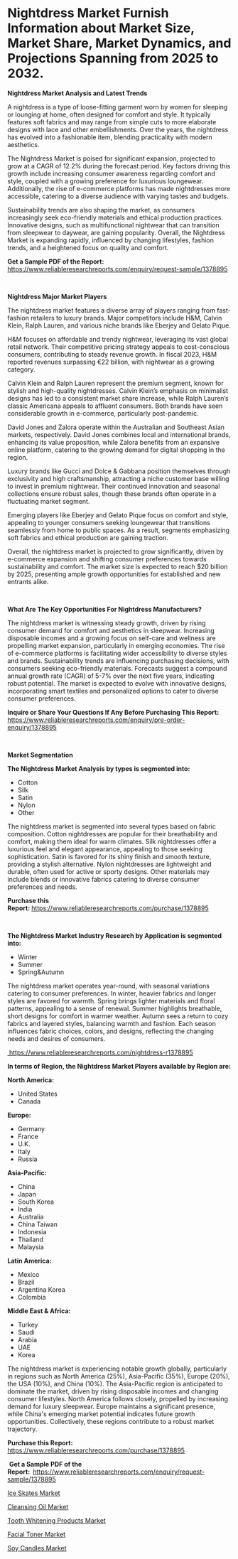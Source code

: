 <p><h1>Nightdress Market Furnish Information about Market Size, Market Share, Market Dynamics, and Projections Spanning from 2025 to 2032.</h1></p><p><strong>Nightdress Market Analysis and Latest Trends</strong></p>
<p><p>A nightdress is a type of loose-fitting garment worn by women for sleeping or lounging at home, often designed for comfort and style. It typically features soft fabrics and may range from simple cuts to more elaborate designs with lace and other embellishments. Over the years, the nightdress has evolved into a fashionable item, blending practicality with modern aesthetics.</p><p>The Nightdress Market is poised for significant expansion, projected to grow at a CAGR of 12.2% during the forecast period. Key factors driving this growth include increasing consumer awareness regarding comfort and style, coupled with a growing preference for luxurious loungewear. Additionally, the rise of e-commerce platforms has made nightdresses more accessible, catering to a diverse audience with varying tastes and budgets.</p><p>Sustainability trends are also shaping the market, as consumers increasingly seek eco-friendly materials and ethical production practices. Innovative designs, such as multifunctional nightwear that can transition from sleepwear to daywear, are gaining popularity. Overall, the Nightdress Market is expanding rapidly, influenced by changing lifestyles, fashion trends, and a heightened focus on quality and comfort.</p></p>
<p><strong>Get a Sample PDF of the Report:&nbsp;</strong> <a href="https://www.reliableresearchreports.com/enquiry/request-sample/1378895?utm_campaign=31&utm_medium=2&utm_source=Github&utm_content=ia&utm_term=05022025&utm_id=nightdress">https://www.reliableresearchreports.com/enquiry/request-sample/1378895</a></p>
<p>&nbsp;</p>
<p><strong>Nightdress Major Market Players</strong></p>
<p><p>The nightdress market features a diverse array of players ranging from fast-fashion retailers to luxury brands. Major competitors include H&M, Calvin Klein, Ralph Lauren, and various niche brands like Eberjey and Gelato Pique.</p><p>H&M focuses on affordable and trendy nightwear, leveraging its vast global retail network. Their competitive pricing strategy appeals to cost-conscious consumers, contributing to steady revenue growth. In fiscal 2023, H&M reported revenues surpassing €22 billion, with nightwear as a growing category.</p><p>Calvin Klein and Ralph Lauren represent the premium segment, known for stylish and high-quality nightdresses. Calvin Klein’s emphasis on minimalist designs has led to a consistent market share increase, while Ralph Lauren’s classic Americana appeals to affluent consumers. Both brands have seen considerable growth in e-commerce, particularly post-pandemic. </p><p>David Jones and Zalora operate within the Australian and Southeast Asian markets, respectively. David Jones combines local and international brands, enhancing its value proposition, while Zalora benefits from an expansive online platform, catering to the growing demand for digital shopping in the region.</p><p>Luxury brands like Gucci and Dolce & Gabbana position themselves through exclusivity and high craftsmanship, attracting a niche customer base willing to invest in premium nightwear. Their continued innovation and seasonal collections ensure robust sales, though these brands often operate in a fluctuating market segment.</p><p>Emerging players like Eberjey and Gelato Pique focus on comfort and style, appealing to younger consumers seeking loungewear that transitions seamlessly from home to public spaces. As a result, segments emphasizing soft fabrics and ethical production are gaining traction.</p><p>Overall, the nightdress market is projected to grow significantly, driven by e-commerce expansion and shifting consumer preferences towards sustainability and comfort. The market size is expected to reach $20 billion by 2025, presenting ample growth opportunities for established and new entrants alike.</p></p>
<p>&nbsp;</p>
<p><strong>What Are The Key Opportunities For Nightdress Manufacturers?</strong></p>
<p><p>The nightdress market is witnessing steady growth, driven by rising consumer demand for comfort and aesthetics in sleepwear. Increasing disposable incomes and a growing focus on self-care and wellness are propelling market expansion, particularly in emerging economies. The rise of e-commerce platforms is facilitating wider accessibility to diverse styles and brands. Sustainability trends are influencing purchasing decisions, with consumers seeking eco-friendly materials. Forecasts suggest a compound annual growth rate (CAGR) of 5-7% over the next five years, indicating robust potential. The market is expected to evolve with innovative designs, incorporating smart textiles and personalized options to cater to diverse consumer preferences.</p></p>
<p><strong>Inquire or Share Your Questions If Any Before Purchasing This Report:</strong> <a href="https://www.reliableresearchreports.com/enquiry/pre-order-enquiry/1378895?utm_campaign=31&utm_medium=2&utm_source=Github&utm_content=ia&utm_term=05022025&utm_id=nightdress">https://www.reliableresearchreports.com/enquiry/pre-order-enquiry/1378895</a></p>
<p>&nbsp;</p>
<p><strong>Market Segmentation</strong></p>
<p><strong>The Nightdress Market Analysis by types is segmented into:</strong></p>
<p><ul><li>Cotton</li><li>Silk</li><li>Satin</li><li>Nylon</li><li>Other</li></ul></p>
<p><p>The nightdress market is segmented into several types based on fabric composition. Cotton nightdresses are popular for their breathability and comfort, making them ideal for warm climates. Silk nightdresses offer a luxurious feel and elegant appearance, appealing to those seeking sophistication. Satin is favored for its shiny finish and smooth texture, providing a stylish alternative. Nylon nightdresses are lightweight and durable, often used for active or sporty designs. Other materials may include blends or innovative fabrics catering to diverse consumer preferences and needs.</p></p>
<p><strong>Purchase this Report:&nbsp;</strong><a href="https://www.reliableresearchreports.com/purchase/1378895?utm_campaign=31&utm_medium=2&utm_source=Github&utm_content=ia&utm_term=05022025&utm_id=nightdress">https://www.reliableresearchreports.com/purchase/1378895</a></p>
<p>&nbsp;</p>
<p><strong>The Nightdress Market Industry Research by Application is segmented into:</strong></p>
<p><ul><li>Winter</li><li>Summer</li><li>Spring&Autumn</li></ul></p>
<p><p>The nightdress market operates year-round, with seasonal variations catering to consumer preferences. In winter, heavier fabrics and longer styles are favored for warmth. Spring brings lighter materials and floral patterns, appealing to a sense of renewal. Summer highlights breathable, short designs for comfort in warmer weather. Autumn sees a return to cozy fabrics and layered styles, balancing warmth and fashion. Each season influences fabric choices, colors, and designs, reflecting the changing needs and desires of consumers.</p></p>
<p><a href="https://www.reliableresearchreports.com/nightdress-r1378895?utm_campaign=31&utm_medium=2&utm_source=Github&utm_content=ia&utm_term=05022025&utm_id=nightdress">&nbsp;https://www.reliableresearchreports.com/nightdress-r1378895</a></p>
<p><strong>In terms of Region, the Nightdress Market Players available by Region are:</strong></p>
<p>
    <p> <strong> North America: </strong>
        <ul>
            <li>United States</li>
            <li>Canada</li>
        </ul>
        </p> 
    <p> <strong> Europe: </strong>
        <ul>
            <li>Germany</li>
            <li>France</li>
            <li>U.K.</li>
            <li>Italy</li>
            <li>Russia</li>
        </ul>
        </p> 
    <p> <strong> Asia-Pacific: </strong>
        <ul>
            <li>China</li>
            <li>Japan</li>
            <li>South Korea</li>
            <li>India</li>
            <li>Australia</li>
            <li>China Taiwan</li>
            <li>Indonesia</li>
            <li>Thailand</li>
            <li>Malaysia</li>
        </ul>
        </p> 
    <p> <strong> Latin America: </strong>
        <ul>
            <li>Mexico</li>
            <li>Brazil</li>
            <li>Argentina Korea</li>
            <li>Colombia</li>
        </ul>
        </p> 
    <p> <strong> Middle East & Africa: </strong>
        <ul>
            <li>Turkey</li>
            <li>Saudi</li>
            <li>Arabia</li>
            <li>UAE</li>
            <li>Korea</li>
        </ul>
    </p>
    </p>
<p><p>The nightdress market is experiencing notable growth globally, particularly in regions such as North America (25%), Asia-Pacific (35%), Europe (20%), the USA (10%), and China (10%). The Asia-Pacific region is anticipated to dominate the market, driven by rising disposable incomes and changing consumer lifestyles. North America follows closely, propelled by increasing demand for luxury sleepwear. Europe maintains a significant presence, while China's emerging market potential indicates future growth opportunities. Collectively, these regions contribute to a robust market trajectory.</p></p>
<p><strong>Purchase this Report: </strong><a href="https://www.reliableresearchreports.com/purchase/1378895?utm_campaign=31&utm_medium=2&utm_source=Github&utm_content=ia&utm_term=05022025&utm_id=nightdress">https://www.reliableresearchreports.com/purchase/1378895</a></p>
<p>&nbsp;<strong>Get a Sample PDF of the Report:&nbsp;&nbsp;</strong><a href="https://www.reliableresearchreports.com/enquiry/request-sample/1378895?utm_campaign=31&utm_medium=2&utm_source=Github&utm_content=ia&utm_term=05022025&utm_id=nightdress">https://www.reliableresearchreports.com/enquiry/request-sample/1378895</a></p>
<p><strong></strong></p>
<p><p><a href="https://github.com/locarol73/Market-Research-Report-List-1/blob/main/ice-skates-market.md?utm_campaign=31&utm_medium=2&utm_source=Github&utm_content=ia&utm_term=05022025&utm_id=nightdress">Ice Skates Market</a></p><p><a href="https://github.com/letisharempel95/Market-Research-Report-List-1/blob/main/cleansing-oil-market.md?utm_campaign=31&utm_medium=2&utm_source=Github&utm_content=ia&utm_term=05022025&utm_id=nightdress">Cleansing Oil Market</a></p><p><a href="https://github.com/lehumiston1971679/Market-Research-Report-List-1/blob/main/tooth-whitening-products-market.md?utm_campaign=31&utm_medium=2&utm_source=Github&utm_content=ia&utm_term=05022025&utm_id=nightdress">Tooth Whitening Products Market</a></p><p><a href="https://github.com/ajatawlasta/Market-Research-Report-List-1/blob/main/facial-toner-market.md?utm_campaign=31&utm_medium=2&utm_source=Github&utm_content=ia&utm_term=05022025&utm_id=nightdress">Facial Toner Market</a></p><p><a href="https://github.com/semiensamuel72378/Market-Research-Report-List-1/blob/main/soy-candles-market.md?utm_campaign=31&utm_medium=2&utm_source=Github&utm_content=ia&utm_term=05022025&utm_id=nightdress">Soy Candles Market</a></p></p>